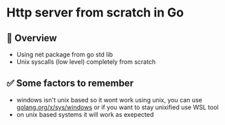 # Http server from scratch in Go

## 🧩 Overview
- Using net package from go std lib
- Unix syscalls (low level) completely from scratch


## ✅ Some factors to remember
- windows isn't unix based so it wont work using unix, you can use [golang.org/x/sys/windows](golang.org/x/sys/windows) or if you want to stay unixified use WSL tool
- on unix based systems it will work as exepected